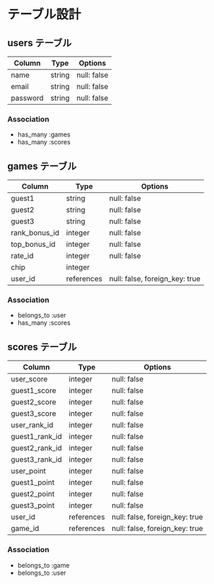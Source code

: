 # テーブル設計

## users テーブル

| Column   | Type   | Options     |
| -------- | ------ | ----------- |
| name     | string | null: false |
| email    | string | null: false |
| password | string | null: false |

### Association

- has_many :games
- has_many :scores

## games テーブル

| Column         | Type       | Options                        |
| -------------- | ---------- | ------------------------------ |
| guest1         | string     | null: false                    |
| guest2         | string     | null: false                    |
| guest3         | string     | null: false                    |
| rank_bonus_id  | integer    | null: false                    |
| top_bonus_id   | integer    | null: false                    |
| rate_id        | integer    | null: false                    |
| chip           | integer    |                                |
| user_id        | references | null: false, foreign_key: true |

### Association

- belongs_to :user
- has_many :scores

## scores テーブル

| Column          | Type       | Options                        |
| --------------- | ---------- | ------------------------------ |
| user_score      | integer    | null: false                    |
| guest1_score    | integer    | null: false                    |
| guest2_score    | integer    | null: false                    |
| guest3_score    | integer    | null: false                    |
| user_rank_id    | integer    | null: false                    |
| guest1_rank_id  | integer    | null: false                    |
| guest2_rank_id  | integer    | null: false                    |
| guest3_rank_id  | integer    | null: false                    |
| user_point      | integer    | null: false                    |
| guest1_point    | integer    | null: false                    |
| guest2_point    | integer    | null: false                    |
| guest3_point    | integer    | null: false                    |
| user_id         | references | null: false, foreign_key: true |
| game_id         | references | null: false, foreign_key: true |

### Association

- belongs_to :game
- belongs_to :user
